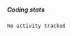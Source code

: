 ##### Coding stats
<!--START_SECTION:waka-->

```text
No activity tracked
```

<!--END_SECTION:waka-->
